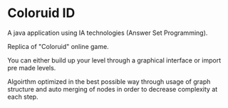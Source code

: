# Coloruid ID

A java application using IA technologies (Answer Set Programming).

Replica of "Coloruid" online game.

You can either build up your level through a graphical interface or import pre made levels.

Algoirthm optimized in the best possible way through usage of graph structure and auto merging of nodes in order to decrease complexity at each step.
